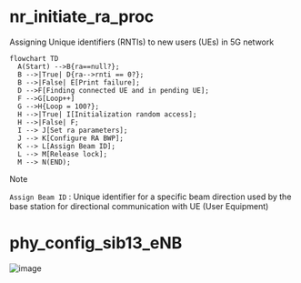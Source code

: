 # nr_initiate_ra_proc
Assigning Unique identifiers (RNTIs) to new users (UEs) in 5G network

```mermaid
flowchart TD 
  A(Start) -->B{ra==null?};
  B -->|True| D{ra-->rnti == 0?};
  B -->|False| E[Print failure];
  D -->F[Finding connected UE and in pending UE];
  F -->G[Loop++]
  G -->H{Loop = 100?};
  H -->|True| I[Initialization random access];
  H -->|False| F;
  I --> J[Set ra parameters];
  J --> K[Configure RA BWP];
  K --> L[Assign Beam ID];
  L --> M[Release lock];
  M --> N(END);
```

> [!NOTE]
> `Assign Beam ID` : Unique identifier for a specific beam direction used by the base station for directional communication with UE (User Equipment)


# phy_config_sib13_eNB

![image](https://github.com/bmw-ece-ntust/internship/assets/123353805/dff1cf43-e6c0-40ee-a534-a9850623b0c3)
